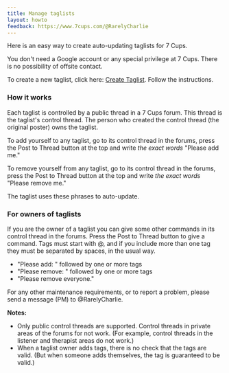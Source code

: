 ```yaml
---
title: Manage taglists
layout: howto
feedback: https://www.7cups.com/@RarelyCharlie
---
```

Here is an easy way to create auto-updating taglists for 7 Cups.

You don't need a Google account or any special privilege at 7 Cups. There is no possibility of offsite contact.

To create a new taglist, click here: [Create Taglist](/taglist). Follow the instructions.

### How it works

Each taglist is controlled by a public thread in a 7 Cups forum. This thread is the taglist's control thread. The person who created the control thread (the original poster) owns the taglist.

To add yourself to any taglist, go to its control thread in the forums, press the Post to Thread button at the top and write *the exact words* "Please add me."

To remove yourself from any taglist, go to its control thread in the forums, press the Post to Thread button at the top and write *the exact words* "Please remove me."

The taglist uses these phrases to auto-update.

### For owners of taglists
	
If you are the owner of a taglist you can give some other commands in its control thread in the forums. Press the Post to Thread button to give a command. Tags must start with @, and if you include more than one tag they must be separated by spaces, in the usual way.

 - "Please add: " followed by one or more tags
 - "Please remove: " followed by one or more tags
 - "Please remove everyone."

For any other maintenance requirements, or to report a problem, please send a message (PM) to @RarelyCharlie.

**Notes:**
 - Only public control threads are supported. Control threads in private areas of the forums for not work. (For example, control threads in the listener and therapist areas do not work.)
 - When a taglist owner adds tags, there is no check that the tags are valid. (But when someone adds themselves, the tag is guaranteed to be valid.)
